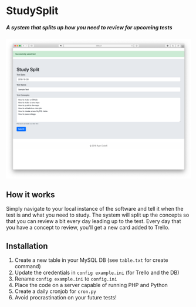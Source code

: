 # StudySplit
##### A system that splits up how you need to review for upcoming tests

![Screenshot](screenshot.png)

## How it works
Simply navigate to your local instance of the software and tell it when the test is and what you need to study. The system will split up the concepts so that you can review a bit every day leading up to the test. Every day that you have a concept to review, you'll get a new card added to Trello.

## Installation
1. Create a new table in your MySQL DB (see `table.txt` for create command)
2. Update the credentials in `config example.ini` (for Trello and the DB)
3. Rename `config example.ini` to `config.ini`
4. Place the code on a server capable of running PHP and Python
5. Create a daily cronjob for `cron.py`
6. Avoid procrastination on your future tests!
